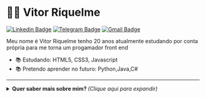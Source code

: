 # :man_technologist: Vitor Riquelme

[![Linkedin Badge](https://img.shields.io/badge/-LinkedIn-blue?style=for-the-badge&logo=Linkedin&logoColor=white&link=https://www.linkedin.com/in/vitor-riquelme-986496222/)](https://www.linkedin.com/in/vitor-riquelme-986496222/)
[![Telegram Badge](https://img.shields.io/badge/-Telegram-1ca0f1?style=for-the-badge&labelColor=1ca0f1&logo=telegram&logoColor=white&link=https://t.me/vitoriquelme)](https://t.me/vitoriquelme)
[![Gmail Badge](https://img.shields.io/badge/-Gmail-c14438?style=for-the-badge&logo=Gmail&logoColor=white&link=mailto:vitoriquelme1@gmail.com)](mailto:vitoriquelme1@gmail.com)

Meu nome é Vitor Riquelme  tenho 20 anos atualmente estudando por conta própria para me torna um progamador front end

- :books: Estudando: HTML5, CSS3, Javascript
- :books: Pretendo aprender no futuro: Python,Java,C#

---

<details>
  <summary> <b> Quer saber mais sobre mim? </b> <i>(Clique aqui para expandir)</i> </summary></br>
  
  - Comecei a me interessar por progamação no começo de 2022, mas nunca passava na minha cabeça começar a progamar já que eu estava cursando uma faculdade na época, porém depois de muito refletir sobre, percebi que não era aquilo que eu realmente queria fazer, deixei a faculdade pra trás no final de abril e comecei a me focar em programação, mais especificamente em front end o qual despertou o meu interesse.
  
  - Sou uma pessoa calma e até um pouco introvertida porém isso não me impede de trabalhar em equipe ou ter boas relações com as peessoas, lido bem melhor seguindo ordens do que dando elas mas se eu tiver alguma ideia ou algo que me incomode não tenho medo de falar e dar as minhas opiniões.
  
  - Sou totalmente aberto a dicas e criticas acho que essa é a melhor forma de se tornar excelente em algo
  
  ---
  
  ### Github stats
 </br><a href="https://github.com/VitorRiquelme/github-readme-stats">
    <img align="center" src="https://github-readme-stats.vercel.app/api?username=VitorRiquelme&show_icons=true&count_private=true&theme=tokyonight&hide=issues" />
  </a>
  
 <a href="https://github.com/VitorRiquelme/github-readme-stats">
    <img align="center" src="https://github-readme-stats.vercel.app/api/top-langs/?username=VitorRiquelme&layout=compact&langs_count=7&theme=tokyonight"/>
  </a>
  
  ---
  
  ### Tecnologias usadas
  
  <img align="center" alt="Rafa-Js" height="30" width="40" src="https://raw.githubusercontent.com/devicons/devicon/master/icons/javascript/javascript-plain.svg">
  <img align="center" alt="Rafa-HTML" height="30" width="40" src="https://raw.githubusercontent.com/devicons/devicon/master/icons/html5/html5-original.svg">
  <img align="center" alt="Rafa-CSS" height="30" width="40" src="https://raw.githubusercontent.com/devicons/devicon/master/icons/css3/css3-original.svg">
  
  ---
   <a href="https://github.com/VitorRiquelme/github-profile-views-counter">
    <img src="https://komarev.com/ghpvc/?username=VitorRiquelme">
 
